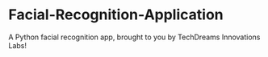 # Facial-Recognition-Application
A Python facial recognition app, brought to you by TechDreams Innovations Labs!
